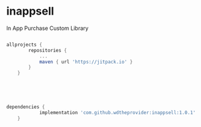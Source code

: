 # inappsell
In App Purchase Custom Library

```gradle 

allprojects {
		repositories {
			...
			maven { url 'https://jitpack.io' }
		}
	}
  
  ```
  
  <br>
  
```gradle 

dependencies {
	        implementation 'com.github.wdtheprovider:inappsell:1.0.1'
	}
  
  ```
  
